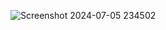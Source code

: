 ![Screenshot 2024-07-05 234502](https://github.com/Bayya132/Web_Scraping_Using_Python/assets/174703911/c2cdfe5c-225a-484a-bc5b-c32ad9865722)
